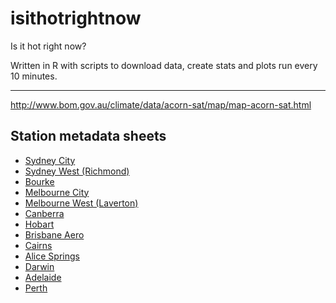 # isithotrightnow
Is it hot right now?

Written in R with scripts to download data, create stats and plots run every 10 minutes.

-----

http://www.bom.gov.au/climate/data/acorn-sat/map/map-acorn-sat.html

## Station metadata sheets

 - [Sydney City](http://www.bom.gov.au/clim_data/cdio/metadata/pdf/siteinfo/IDCJMD0040.066214.SiteInfo.pdf)
 - [Sydney West (Richmond)](http://www.bom.gov.au/clim_data/cdio/metadata/pdf/siteinfo/IDCJMD0040.067105.SiteInfo.pdf)
 - [Bourke](http://www.bom.gov.au/clim_data/cdio/metadata/pdf/siteinfo/IDCJMD0040.048245.SiteInfo.pdf)
 - [Melbourne City](http://www.bom.gov.au/clim_data/cdio/metadata/pdf/siteinfo/IDCJMD0040.086338.SiteInfo.pdf)
 - [Melbourne West (Laverton)](http://www.bom.gov.au/clim_data/cdio/metadata/pdf/siteinfo/IDCJMD0040.087031.SiteInfo.pdf)
 - [Canberra](http://www.bom.gov.au/clim_data/cdio/metadata/pdf/siteinfo/IDCJMD0040.070351.SiteInfo.pdf)
 - [Hobart](http://www.bom.gov.au/clim_data/cdio/metadata/pdf/siteinfo/IDCJMD0040.094029.SiteInfo.pdf)
 - [Brisbane Aero](http://www.bom.gov.au/clim_data/cdio/metadata/pdf/siteinfo/IDCJMD0040.040842.SiteInfo.pdf)
 - [Cairns](http://www.bom.gov.au/clim_data/cdio/metadata/pdf/siteinfo/IDCJMD0040.031011.SiteInfo.pdf)
 - [Alice Springs](http://www.bom.gov.au/clim_data/cdio/metadata/pdf/siteinfo/IDCJMD0040.015590.SiteInfo.pdf)
 - [Darwin](http://www.bom.gov.au/clim_data/cdio/metadata/pdf/siteinfo/IDCJMD0040.014015.SiteInfo.pdf)
 - [Adelaide](http://www.bom.gov.au/clim_data/cdio/metadata/pdf/siteinfo/IDCJMD0040.023000.SiteInfo.pdf)
 - [Perth](http://www.bom.gov.au/clim_data/cdio/metadata/pdf/siteinfo/IDCJMD0040.009021.SiteInfo.pdf)

